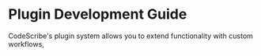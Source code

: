 # Plugin Development Guide

CodeScribe's plugin system allows you to extend functionality with custom workflows,